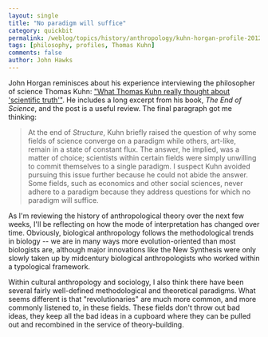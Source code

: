 ```yaml
---
layout: single 
title: "No paradigm will suffice" 
category: quickbit
permalink: /weblog/topics/history/anthropology/kuhn-horgan-profile-2012.html
tags: [philosophy, profiles, Thomas Kuhn] 
comments: false 
author: John Hawks 
---
```


John Horgan reminisces about his experience interviewing the philosopher of science Thomas Kuhn: <a href="http://blogs.scientificamerican.com/cross-check/2012/05/23/what-thomas-kuhn-really-thought-about-scientific-truth/">"What Thomas Kuhn really thought about 'scientific truth'"</a>. He includes a long excerpt from his book, <em>The End of Science</em>, and the post is a useful review. The final paragraph got me thinking:

<blockquote>At the end of <em>Structure</em>, Kuhn briefly raised the question of why some fields of science converge on a paradigm while others, art-like, remain in a state of constant flux. The answer, he implied, was a matter of choice; scientists within certain fields were simply unwilling to commit themselves to a single paradigm. I suspect Kuhn avoided pursuing this issue further because he could not abide the answer. Some fields, such as economics and other social sciences, never adhere to a paradigm because they address questions for which no paradigm will suffice. </blockquote>

As I'm reviewing the history of anthropological theory over the next few weeks, I'll be reflecting on how the mode of interpretation has changed over time. Obviously, biological anthropology follows the methodological trends in biology -- we are in many ways more evolution-oriented than most biologists are, although major innovations like the New Synthesis were only slowly taken up by midcentury biological anthropologists who worked within a typological framework. 

Within cultural anthropology and sociology, I also think there have been several fairly well-defined methodological and theoretical paradigms. What seems different is that "revolutionaries" are much more common, and more commonly listened to, in these fields. These fields don't throw out bad ideas, they keep all the bad ideas in a cupboard where they can be pulled out and recombined in the service of theory-building. 




